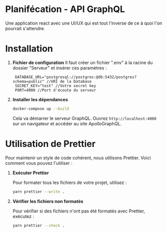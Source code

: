 # Planifécation - API GraphQL

Une application react avec une UI/UX qui est tout l'inverse de ce à quoi l'on pourrait s'attendre.

# Installation

1. **Fichier de configuration**
   Il faut créer un fichier ".env" à la racine du dossier "Serveur" et insérer ces paramètres :

   ```
    DATABASE_URL="postgresql://postgres:@db:5432/postgres?schema=public" //URI de la Database
    SECRET_KEY="test" //Votre secret key
    PORT=4000 //Port d'écoute du serveur
   ```

2. **Installer les dépendances**

   ```bash
   docker-compose up --build
   ```

   Cela va démarrer le serveur GraphQL. Ouvrez `http://localhost:4000` sur un navigateur et accéder au site ApolloGraphQL.

# Utilisation de Prettier

Pour maintenir un style de code cohérent, nous utilisons Prettier. Voici comment vous pouvez l'utiliser :

1. **Exécuter Prettier**

   Pour formater tous les fichiers de votre projet, utilisez :

   ```bash
   yarn prettier --write .
   ```

2. **Vérifier les fichiers non formatés**

   Pour vérifier si des fichiers n'ont pas été formatés avec Prettier, exécutez :

   ```bash
   yarn prettier --check .
   ```
